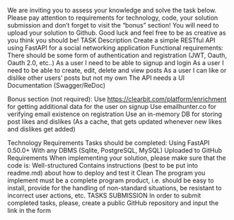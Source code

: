 We are inviting you to assess your knowledge and solve the task below. Please pay attention to requirements for technology, code, your solution submission and don’t forget to visit the “bonus” section! You will need to upload your solution to Github. Good luck and feel free to be as creative as you think you should be!
TASK 
Description
	Create a simple RESTful API using FastAPI for a social networking application
Functional requirements:
There should be some form of authentication and registration (JWT, Oauth, Oauth 2.0, etc..)
As a user I need to be able to signup and login
As a user I need to be able to create, edit, delete and view posts
As a user I can like or dislike other users’ posts but not my own 
The API needs a UI Documentation (Swagger/ReDoc)

Bonus section (not required):
Use https://clearbit.com/platform/enrichment for getting additional data for the user on signup
Use emailhunter.co for verifying email existence on registration
Use an in-memory DB for storing post likes and dislikes (As a cache, that gets updated whenever new likes and dislikes get added) 

Technology Requirements
Tasks should be completed:
Using FastAPI 0.50.0+
With any DBMS (Sqlite, PostgreSQL, MySQL)
Uploaded to GitHub
Requirements
When implementing your solution, please make sure that the code is:
Well-structured
Contains instructions (best to be put into readme.md) about how to deploy and test it
Clean
The program you implement must be a complete program product, i.e. should be easy to install, provide for the handling of non-standard situations, be resistant to incorrect user actions, etc.
TASKS SUBMISSION
In order to submit completed tasks, please, create a public GitHub repository and input the link in the form
